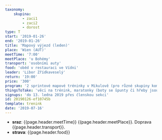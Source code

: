```yaml
---
taxonomy:
    skupina:
        - zaci1
        - zaci2
        - dorost
type: T
start: '2019-01-26'
end: '2019-01-26'
title: 'Mapový výjezd (leden)'
place: 'Wien (AUT)'
meetTime: '7:00'
meetPlace: 'u Bohémy'
transport: 'osobními auty'
food: 'oběd v restauraci ve Vídni'
leader: 'Libor Zřídkaveselý'
return: '19:00'
price: '300'
program: '2 sprintové mapové tréninky v Mikulově (pro různé skupiny kombinace – sprint, sprintové souboje, linie, koridor, krátké štafetky)'
thingsToTake: 'věci na trénink, maratonky (boty se špunty či hřeby jsou nevhodné), buzola, SI čip'
signups: 'do 13. ledna 2019 přes členskou sekci'
id: 20190126-ef10745b
template: trenink
date: '2019-07-16'
---
```

* **sraz**: {{page.header.meetTime}} {{page.header.meetPlace}}. Doprava {{page.header.transport}}.
* **strava**: {{page.header.food}}
